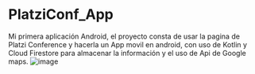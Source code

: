 # PlatziConf_App
Mi primera aplicación Android, el proyecto consta de usar la pagina de Platzi Conference y hacerla un App movil en android, con uso de Kotlin y Cloud Firestore para almacenar la información y el uso de 
Api de Google maps.
![image](https://user-images.githubusercontent.com/60903552/127709277-c1f90dcb-ea5e-4667-9103-96bc6ae1e569.png)
